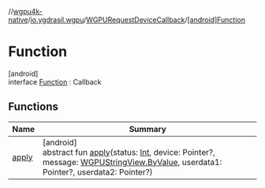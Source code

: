 //[wgpu4k-native](../../../../index.md)/[io.ygdrasil.wgpu](../../index.md)/[WGPURequestDeviceCallback](../index.md)/[[android]Function](index.md)

# Function

[android]\
interface [Function](index.md) : Callback

## Functions

| Name | Summary |
|---|---|
| [apply](apply.md) | [android]<br>abstract fun [apply](apply.md)(status: [Int](https://kotlinlang.org/api/core/kotlin-stdlib/kotlin/-int/index.html), device: Pointer?, message: [WGPUStringView.ByValue](../../../io.ygdrasil.wgpu.android/-w-g-p-u-string-view/-by-value/index.md), userdata1: Pointer?, userdata2: Pointer?) |